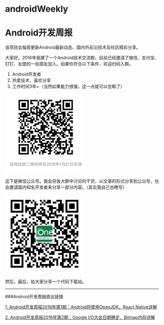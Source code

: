 # androidWeekly
# Android开发周报
该项目会每周更新Android最新动态、国内外前沿技术及社区精彩分享。

大家好，2016年我建了一个Android技术交流群，目前已经邀请了微信、支付宝、钉钉、友盟的一些朋友加入。如果你符合以下条件，欢迎扫码入群。

1. Android开发者
1. 热爱技术，喜欢分享
2. 工作时间3年+（当然如果能力很强，这一点就可以忽略了）

![image](https://github.com/AndroidOne-io/androidWeekly/raw/master/images/group.png)



这下是微信公众号。我会将各大群中讨论的干货，以文章的形式分享到公众号，也会邀请国内知名开发者来分享一部分内容。（其实我自己也瞎写）

 ![image](https://github.com/AndroidOne-io/androidWeekly/raw/master/images/qrcode.jpg)


然后，最后，给大家分享一个代码下载站。


--------

###Android开发周报直达链接

[1. Android开发周报2016年第1期：Android将使用OpenJDK、React Native详解](https://github.com/AndroidOne-io/androidWeekly/blob/master/2016年第1期.md)

[2. Android开发周报2016年第2期：Google I/O大会日期确定、Bitmap内存详解](https://github.com/AndroidOne-io/androidWeekly/blob/master/2016年第2期.md)